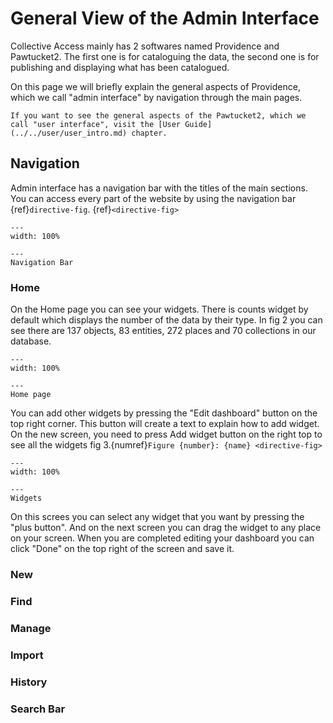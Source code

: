 # General View of the Admin Interface

Collective Access mainly has 2 softwares named Providence and Pawtucket2. The first one is for cataloguing the data, the second one is for publishing and displaying what has been catalogued. 

On this page we will briefly explain the general aspects of Providence, which we call "admin interface" by navigation through the main pages. 

```{note}
If you want to see the general aspects of the Pawtucket2, which we call "user interface", visit the [User Guide](../../user/user_intro.md) chapter. 
```

## Navigation

Admin interface has a navigation bar with the titles of the main sections. You can access every part of the website by using the navigation bar {ref}`directive-fig`. {ref}`<directive-fig>`

```{figure} ../../../../_static/images/user_documentation/admin/AdminUI_NavBar.png
---
width: 100%

---
Navigation Bar
```

### Home

On the Home page you can see your widgets. There is counts widget by default which displays the number of the data by their type. In fig 2 you can see there are 137 objects, 83 entities, 272 places and 70 collections in our database. 

```{figure} ../../../../_static/images/user_documentation/admin/AdminUI_Home_01.png
---
width: 100%

---
Home page
```

You can add other widgets by pressing the "Edit dashboard" button on the top right corner. This button will create a text to explain how to add widget. On the new screen, you need to press Add widget button on the right top to see all the widgets  fig 3.{numref}`Figure {number}: {name} <directive-fig>`

```{figure} ../../../../_static/images/user_documentation/admin/AdminUI_Home_02.png
---
width: 100%

---
Widgets
```
On this screes you can select any widget that you want by pressing the "plus button". And on the next screen you can drag the widget to any place on your screen. When you are completed editing your dashboard you can click "Done" on the top right of the screen and save it.


### New

### Find

### Manage

### Import

### History

### Search Bar